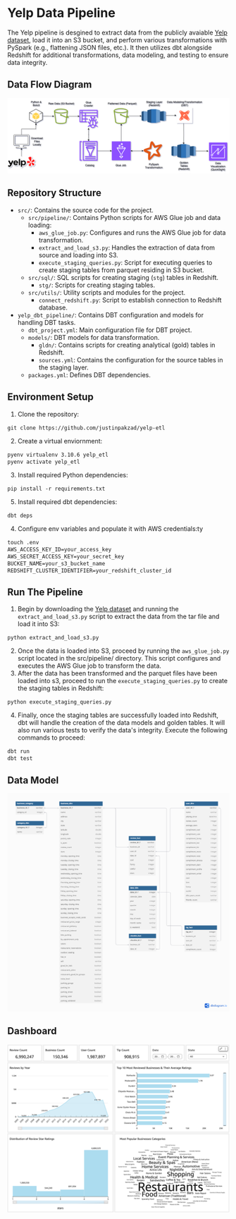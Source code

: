 # Yelp Data Pipeline
The Yelp pipeline is desgined to extract data from the publicly avaiable [Yelp dataset](https://www.yelp.com/dataset), load it into an S3 bucket, and perform various transformations with PySpark (e.g., flattening JSON files, etc.). It then utilizes dbt alongside Redshift for additional transformations, data modeling, and testing to ensure data integrity.

## Data Flow Diagram
![Alt text](images/dataflow_diagram.png)

## Repository Structure
- `src/`: Contains the source code for the project.
  - `src/pipeline/`: Contains Python scripts for AWS Glue job and data loading:
    - `aws_glue_job.py`: Configures and runs the AWS Glue job for data transformation.
    - `extract_and_load_s3.py`: Handles the extraction of data from source and loading into S3.
    - `execute_staging_queries.py`: Script for executing queries to create staging tables from parquet residing in S3 bucket.
  - `src/sql/`: SQL scripts for creating staging (`stg`) tables in Redshift.
    - `stg/`: Scripts for creating staging tables.
  - `src/utils/`: Utility scripts and modules for the project.
    - `connect_redshift.py`: Script to establish connection to Redshift database.
- `yelp_dbt_pipeline/`: Contains DBT configuration and models for handling DBT tasks.
  - `dbt_project.yml`: Main configuration file for DBT project.
  - `models/`: DBT models for data transformation.
    - `gldn/`: Contains scripts for creating analytical (gold) tables in Redshift.
    - `sources.yml`: Contains the configuration for the source tables in the staging layer.
  - `packages.yml`: Defines DBT dependencies.


## Environment Setup
1. Clone the repository:
```
git clone https://github.com/justinpakzad/yelp-etl
```
2. Create a virtual enviornment:
```
pyenv virtualenv 3.10.6 yelp_etl
pyenv activate yelp_etl
```
3. Install required Python dependencies:
```
pip install -r requirements.txt
```
5. Install required dbt dependencies:
```
dbt deps
```
4. Configure env variables and populate it with AWS credentials:ty
```
touch .env
AWS_ACCESS_KEY_ID=your_access_key
AWS_SECRET_ACCESS_KEY=your_secret_key
BUCKET_NAME=your_s3_bucket_name
REDSHIFT_CLUSTER_IDENTIFIER=your_redshift_cluster_id
```

## Run The Pipeline
1. Begin by downloading the [Yelp dataset](https://www.yelp.com/dataset) and running the `extract_and_load_s3.py` script to extract the data from the tar file and load it into S3:
```
python extract_and_load_s3.py
```
2. Once the data is loaded into S3, proceed by running the `aws_glue_job.py` script located in the src/pipeline/ directory. This script configures and executes the AWS Glue job to transform the data.
3. After the data has been transformed and the parquet files have been loaded into s3, proceed to run the `execute_staging_queries.py` to create the staging tables in Redshift:
```
python execute_staging_queries.py
```
4. Finally, once the staging tables are successfully loaded into Redshift, dbt will handle the creation of the data models and golden tables. It will also run various tests to verify the data's integrity. Execute the following commands to proceed:
```
dbt run
dbt test
```

## Data Model
![Alt text](images/erd.png)

## Dashboard 
![Alt text](images/dashboard_basic.png)